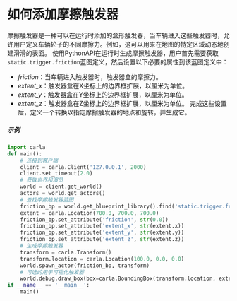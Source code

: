 # 如何添加摩擦触发器
摩擦触发器是一种可以在运行时添加的盒形触发器，当车辆进入这些触发器时，允许用户定义车辆轮子的不同摩擦力。例如，这可以用来在地图的特定区域动态地创建滑滑的表面。
使用PythonAPI在运行时生成摩擦触发器，用户首先需要获取`static.trigger.friction`蓝图定义，然后设置以下必要的属性到该蓝图定义中：
- *friction*：当车辆进入触发器时，触发器盒的摩擦力。
- *extent_x*：触发器盒在X坐标上的边界框扩展，以厘米为单位。
- *extent_y*：触发器盒在Y坐标上的边界框扩展，以厘米为单位。
- *extent_z*：触发器盒在Z坐标上的边界框扩展，以厘米为单位。
完成这些设置后，定义一个转换以指定摩擦触发器的地点和旋转，并生成它。
##### 示例
```py
import carla
def main():
    # 连接到客户端
    client = carla.Client('127.0.0.1', 2000)
    client.set_timeout(2.0)
    # 获取世界和演员
    world = client.get_world()
    actors = world.get_actors()
    # 查找摩擦触发器蓝图
    friction_bp = world.get_blueprint_library().find('static.trigger.friction')
    extent = carla.Location(700.0, 700.0, 700.0)
    friction_bp.set_attribute('friction', str(0.0))
    friction_bp.set_attribute('extent_x', str(extent.x))
    friction_bp.set_attribute('extent_y', str(extent.y))
    friction_bp.set_attribute('extent_z', str(extent.z))
    # 生成摩擦触发器
    transform = carla.Transform()
    transform.location = carla.Location(100.0, 0.0, 0.0)
    world.spawn_actor(friction_bp, transform)
    # 可选的用于可视化触发器
    world.debug.draw_box(box=carla.BoundingBox(transform.location, extent * 1e-2), rotation=transform.rotation, life_time=100, thickness=0.5, color=carla.Color(r=255,g=0,b=0))
if __name__ == '__main__':
    main()
```

